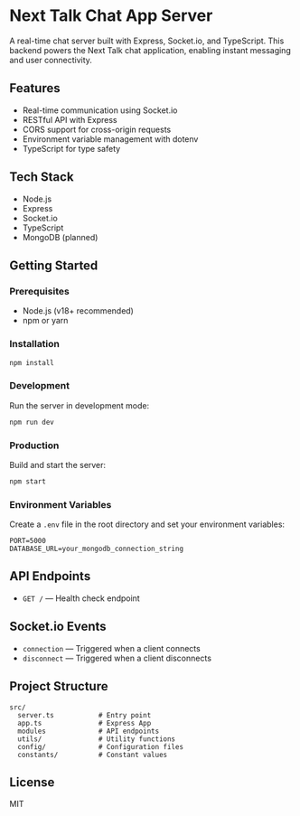 # Next Talk Chat App Server

A real-time chat server built with Express, Socket.io, and TypeScript. This backend powers the Next Talk chat application, enabling instant messaging and user connectivity.

## Features

-   Real-time communication using Socket.io
-   RESTful API with Express
-   CORS support for cross-origin requests
-   Environment variable management with dotenv
-   TypeScript for type safety

## Tech Stack

-   Node.js
-   Express
-   Socket.io
-   TypeScript
-   MongoDB (planned)

## Getting Started

### Prerequisites

-   Node.js (v18+ recommended)
-   npm or yarn

### Installation

```bash
npm install
```

### Development

Run the server in development mode:

```bash
npm run dev
```

### Production

Build and start the server:

```bash
npm start
```

### Environment Variables

Create a `.env` file in the root directory and set your environment variables:

```
PORT=5000
DATABASE_URL=your_mongodb_connection_string
```

## API Endpoints

-   `GET /` — Health check endpoint

## Socket.io Events

-   `connection` — Triggered when a client connects
-   `disconnect` — Triggered when a client disconnects

## Project Structure

```
src/
  server.ts           # Entry point
  app.ts              # Express App
  modules             # API endpoints
  utils/              # Utility functions
  config/             # Configuration files
  constants/          # Constant values
```

## License

MIT
